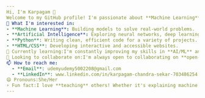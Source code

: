 ```yaml
---
Hi, I'm Karpagam 👋
Welcome to my GitHub profile! I'm passionate about **Machine Learning**, **AI**, and **Python**. I enjoy exploring new technologies, solving problems, and contributing to the **open-source community**.
👀 What I'm interested in:
- **Machine Learning**: Building models to solve real-world problems.
- **Artificial Intelligence**: Exploring neural networks, deep learning, and more.
- **Python**: Writing clean, efficient code for a variety of projects.
- **HTML/CSS**: Developing interactive and accessible websites.
🌱 Currently learning:I'm constantly improving my skills in **AI/ML** and exploring new tools and libraries in Python. I'm also diving deeper into **front-end development** with HTML, CSS, and JavaScript to broaden my skillset.
💞️ Looking to collaborate on:I'm always open to collaborating on **open-source projects**, especially in the fields of **AI**, **machine learning**, and **Python development**. If you're working on a project or idea, feel free to reach out!
📫 How to reach me: 
  - **Email**: udemyudemy5002208@gmail.com
  - **LinkedIn**: www.linkedin.com/in/karpagam-chandra-sekar-703486254
😄 Pronouns:She/Her
⚡ Fun fact:I love **teaching** others! Whether it's explaining machine learning concepts or helping others with code, I find joy in sharing knowledge and learning from others.
---
```

